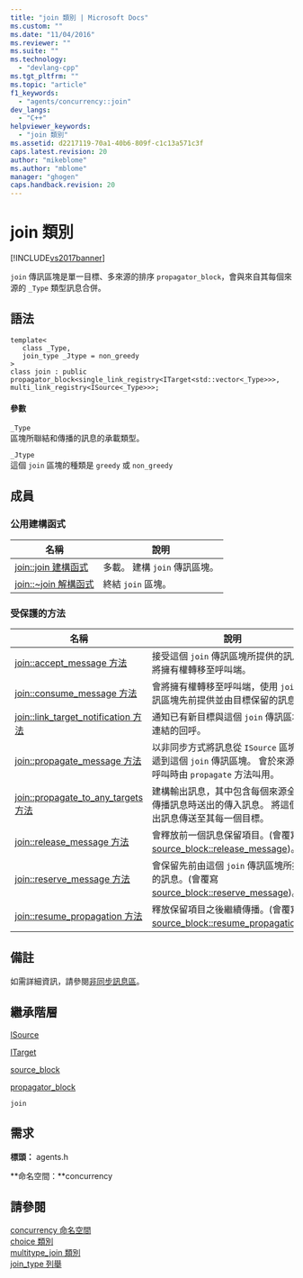 ```yaml
---
title: "join 類別 | Microsoft Docs"
ms.custom: ""
ms.date: "11/04/2016"
ms.reviewer: ""
ms.suite: ""
ms.technology: 
  - "devlang-cpp"
ms.tgt_pltfrm: ""
ms.topic: "article"
f1_keywords: 
  - "agents/concurrency::join"
dev_langs: 
  - "C++"
helpviewer_keywords: 
  - "join 類別"
ms.assetid: d2217119-70a1-40b6-809f-c1c13a571c3f
caps.latest.revision: 20
author: "mikeblome"
ms.author: "mblome"
manager: "ghogen"
caps.handback.revision: 20
---
```

# join 類別
[!INCLUDE[vs2017banner](../../../assembler/inline/includes/vs2017banner.md)]

`join` 傳訊區塊是單一目標、多來源的排序  `propagator_block`，會與來自其每個來源的 `_Type` 類型訊息合併。  
  
## 語法  
  
```  
template<  
   class _Type,  
   join_type _Jtype = non_greedy  
>  
class join : public propagator_block<single_link_registry<ITarget<std::vector<_Type>>>, multi_link_registry<ISource<_Type>>>;  
```  
  
#### 參數  
 `_Type`  
 區塊所聯結和傳播的訊息的承載類型。  
  
 `_Jtype`  
 這個 `join` 區塊的種類是 `greedy` 或 `non_greedy`  
  
## 成員  
  
### 公用建構函式  
  
|名稱|說明|  
|--------|--------|  
|[join::join 建構函式](../Topic/join::join%20Constructor.md)|多載。  建構 `join` 傳訊區塊。|  
|[join::~join 解構函式](../Topic/join::~join%20Destructor.md)|終結 `join` 區塊。|  
  
### 受保護的方法  
  
|名稱|說明|  
|--------|--------|  
|[join::accept\_message 方法](../Topic/join::accept_message%20Method.md)|接受這個 `join` 傳訊區塊所提供的訊息，將擁有權轉移至呼叫端。|  
|[join::consume\_message 方法](../Topic/join::consume_message%20Method.md)|會將擁有權轉移至呼叫端，使用 `join` 傳訊區塊先前提供並由目標保留的訊息。|  
|[join::link\_target\_notification 方法](../Topic/join::link_target_notification%20Method.md)|通知已有新目標與這個 `join` 傳訊區塊相連結的回呼。|  
|[join::propagate\_message 方法](../Topic/join::propagate_message%20Method.md)|以非同步方式將訊息從 `ISource` 區塊傳遞到這個 `join` 傳訊區塊。  會於來源區塊呼叫時由 `propagate` 方法叫用。|  
|[join::propagate\_to\_any\_targets 方法](../Topic/join::propagate_to_any_targets%20Method.md)|建構輸出訊息，其中包含每個來源全部傳播訊息時送出的傳入訊息。  將這個輸出訊息傳送至其每一個目標。|  
|[join::release\_message 方法](../Topic/join::release_message%20Method.md)|會釋放前一個訊息保留項目。\(會覆寫 [source\_block::release\_message](../Topic/source_block::release_message%20Method.md)\)。|  
|[join::reserve\_message 方法](../Topic/join::reserve_message%20Method.md)|會保留先前由這個 `join` 傳訊區塊所提供的訊息。\(會覆寫 [source\_block::reserve\_message](../Topic/source_block::reserve_message%20Method.md)\)。|  
|[join::resume\_propagation 方法](../Topic/join::resume_propagation%20Method.md)|釋放保留項目之後繼續傳播。\(會覆寫 [source\_block::resume\_propagation](../Topic/source_block::resume_propagation%20Method.md)\)。|  
  
## 備註  
 如需詳細資訊，請參閱[非同步訊息區](../../../parallel/concrt/asynchronous-message-blocks.md)。  
  
## 繼承階層  
 [ISource](../../../parallel/concrt/reference/isource-class.md)  
  
 [ITarget](../../../parallel/concrt/reference/itarget-class.md)  
  
 [source\_block](../../../parallel/concrt/reference/source-block-class.md)  
  
 [propagator\_block](../../../parallel/concrt/reference/propagator-block-class.md)  
  
 `join`  
  
## 需求  
 **標頭：** agents.h  
  
 **命名空間：**concurrency  
  
## 請參閱  
 [concurrency 命名空間](../../../parallel/concrt/reference/concurrency-namespace.md)   
 [choice 類別](../../../parallel/concrt/reference/choice-class.md)   
 [multitype\_join 類別](../../../parallel/concrt/reference/multitype-join-class.md)   
 [join\_type 列舉](../Topic/join_type%20Enumeration.md)